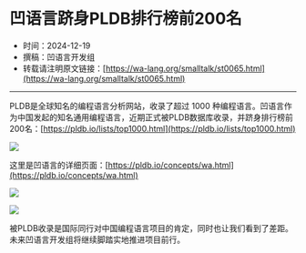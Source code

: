 # 凹语言跻身PLDB排行榜前200名

- 时间：2024-12-19
- 撰稿：凹语言开发组
- 转载请注明原文链接：[https://wa-lang.org/smalltalk/st0065.html](https://wa-lang.org/smalltalk/st0065.html)

---

PLDB是全球知名的编程语言分析网站，收录了超过 1000 种编程语言。凹语言作为中国发起的知名通用编程语言，近期正式被PLDB数据库收录，并跻身排行榜前200名：[https://pldb.io/lists/top1000.html](https://pldb.io/lists/top1000.html)

![](/st0065-01.png)

这里是凹语言的详细页面：[https://pldb.io/concepts/wa.html](https://pldb.io/concepts/wa.html)

![](/st0065-02.png)

![](/st0065-03.png)

被PLDB收录是国际同行对中国编程语言项目的肯定，同时也让我们看到了差距。未来凹语言开发组将继续脚踏实地推进项目前行。
